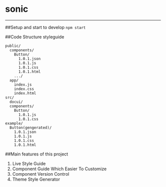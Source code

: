 # sonic
---------------------

##Setup and start to develop
`npm start`

##Code Structure
styleguide

    public/
      components/
        Button/
          1.0.1.json
          1.0.1.js
          1.0.1.css
          1.0.1.html
        .../
      app/
        index.js
        index.css
        index.html
    src/
      docui/
      components/
        Button/
          1.0.1.js
          1.0.1.css
    example/
      Button(gengerated)/
        1.0.1.json
        1.0.1.js
        1.0.1.css
        1.0.1.html

##Main features of this project
1. Live Style Guide
2. Component Guide Which Easier To Customize
3. Component Version Control
4. Theme Style Generator
